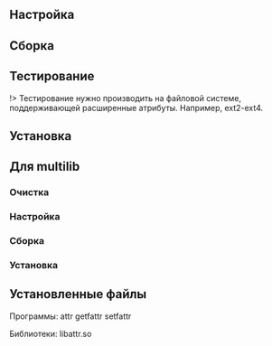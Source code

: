 <pkg :name="'attr'" instsize showsbu2></pkg>

## Настройка
<package-script :package="'attr'" :type="'configure'"></package-script>

## Сборка
<package-script :package="'attr'" :type="'build'"></package-script>
## Тестирование

!> Тестирование нужно производить на файловой системе, поддерживающей расширенные атрибуты. Например, ext2-ext4.

<package-script :package="'attr'" :type="'test'"></package-script>

## Установка
<package-script :package="'attr'" :type="'install'"></package-script>

## Для multilib

### Очистка

<package-script :package="'attr'" :type="'multi_prepare'"></package-script>

### Настройка

<package-script :package="'attr'" :type="'multi_configure'"></package-script>

### Сборка 
<package-script :package="'attr'" :type="'multi_build'"></package-script>
### Установка

<package-script :package="'attr'" :type="'multi_install'"></package-script>

## Установленные файлы

Программы: attr getfattr setfattr

Библиотеки: libattr.so


<script>
	new Vue({ el: '#main' })
</script> 

